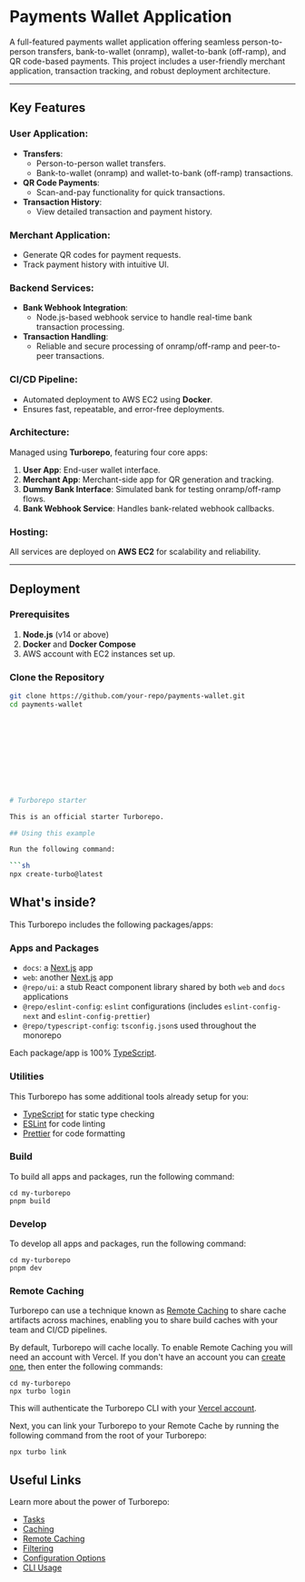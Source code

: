 # Payments Wallet Application

A full-featured payments wallet application offering seamless person-to-person transfers, bank-to-wallet (onramp), wallet-to-bank (off-ramp), and QR code-based payments. This project includes a user-friendly merchant application, transaction tracking, and robust deployment architecture.

---

## Key Features

### **User Application**:
- **Transfers**:
  - Person-to-person wallet transfers.
  - Bank-to-wallet (onramp) and wallet-to-bank (off-ramp) transactions.
- **QR Code Payments**:
  - Scan-and-pay functionality for quick transactions.
- **Transaction History**:
  - View detailed transaction and payment history.

### **Merchant Application**:
- Generate QR codes for payment requests.
- Track payment history with intuitive UI.

### **Backend Services**:
- **Bank Webhook Integration**:
  - Node.js-based webhook service to handle real-time bank transaction processing.
- **Transaction Handling**:
  - Reliable and secure processing of onramp/off-ramp and peer-to-peer transactions.

### **CI/CD Pipeline**:
- Automated deployment to AWS EC2 using **Docker**.
- Ensures fast, repeatable, and error-free deployments.

### **Architecture**:
Managed using **Turborepo**, featuring four core apps:
1. **User App**: End-user wallet interface.
2. **Merchant App**: Merchant-side app for QR generation and tracking.
3. **Dummy Bank Interface**: Simulated bank for testing onramp/off-ramp flows.
4. **Bank Webhook Service**: Handles bank-related webhook callbacks.

### **Hosting**:
All services are deployed on **AWS EC2** for scalability and reliability.

---

## Deployment

### Prerequisites
1. **Node.js** (v14 or above)
2. **Docker** and **Docker Compose**
3. AWS account with EC2 instances set up.

### Clone the Repository
```bash
git clone https://github.com/your-repo/payments-wallet.git
cd payments-wallet











# Turborepo starter

This is an official starter Turborepo.

## Using this example

Run the following command:

```sh
npx create-turbo@latest
```

## What's inside?

This Turborepo includes the following packages/apps:

### Apps and Packages

- `docs`: a [Next.js](https://nextjs.org/) app
- `web`: another [Next.js](https://nextjs.org/) app
- `@repo/ui`: a stub React component library shared by both `web` and `docs` applications
- `@repo/eslint-config`: `eslint` configurations (includes `eslint-config-next` and `eslint-config-prettier`)
- `@repo/typescript-config`: `tsconfig.json`s used throughout the monorepo

Each package/app is 100% [TypeScript](https://www.typescriptlang.org/).

### Utilities

This Turborepo has some additional tools already setup for you:

- [TypeScript](https://www.typescriptlang.org/) for static type checking
- [ESLint](https://eslint.org/) for code linting
- [Prettier](https://prettier.io) for code formatting

### Build

To build all apps and packages, run the following command:

```
cd my-turborepo
pnpm build
```

### Develop

To develop all apps and packages, run the following command:

```
cd my-turborepo
pnpm dev
```

### Remote Caching

Turborepo can use a technique known as [Remote Caching](https://turbo.build/repo/docs/core-concepts/remote-caching) to share cache artifacts across machines, enabling you to share build caches with your team and CI/CD pipelines.

By default, Turborepo will cache locally. To enable Remote Caching you will need an account with Vercel. If you don't have an account you can [create one](https://vercel.com/signup), then enter the following commands:

```
cd my-turborepo
npx turbo login
```

This will authenticate the Turborepo CLI with your [Vercel account](https://vercel.com/docs/concepts/personal-accounts/overview).

Next, you can link your Turborepo to your Remote Cache by running the following command from the root of your Turborepo:

```
npx turbo link
```

## Useful Links

Learn more about the power of Turborepo:

- [Tasks](https://turbo.build/repo/docs/core-concepts/monorepos/running-tasks)
- [Caching](https://turbo.build/repo/docs/core-concepts/caching)
- [Remote Caching](https://turbo.build/repo/docs/core-concepts/remote-caching)
- [Filtering](https://turbo.build/repo/docs/core-concepts/monorepos/filtering)
- [Configuration Options](https://turbo.build/repo/docs/reference/configuration)
- [CLI Usage](https://turbo.build/repo/docs/reference/command-line-reference)
